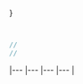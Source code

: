 ---
---

}


>
>

</div>




``` 
```












``` js

//
//

```

>
















|---  |---  |---  |---  |

</div>


